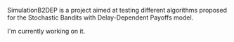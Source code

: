 SimulationB2DEP is a project aimed at testing different algorithms proposed for the Stochastic Bandits with Delay-Dependent Payoffs model. 

I'm currently working on it. 
